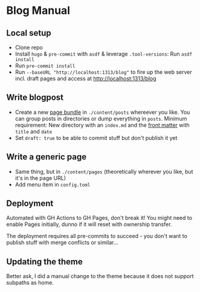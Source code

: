 # Blog Manual

## Local setup

- Clone repo
- Install `hugo` & `pre-commit` with `asdf` & leverage `.tool-versions`: Run `asdf install`
- Run `pre-commit install`
- Run `--baseURL "http://localhost:1313/blog"` to fire up the web server incl. draft pages and access at [http://localhost:1313/blog](http://localhost:1313/blog)

## Write blogpost

- Create a new [page bundle](https://gohugo.io/content-management/page-bundles/) in `./content/posts` whereever you like. You can group posts in directories or dump everything in `posts`. Minimum requirement: New directory with an `index.md` and the [front matter](https://gohugo.io/content-management/front-matter/) with `title` and `date`
- Set `draft: true` to be able to commit stuff but don't publish it yet

## Write a generic page

- Same thing, but in `./content/pages` (theoretically wherever you like, but it's in the page URL)
- Add menu item in `config.toml`

## Deployment

Automated with GH Actions to GH Pages, don't break it! You might need to enable Pages initially, dunno if it will reset with ownership transfer.

The deployment requires all pre-commits to succeed - you don't want to publish stuff with merge conflicts or similar...

## Updating the theme

Better ask, I did a manual change to the theme because it does not support subpaths as home.
